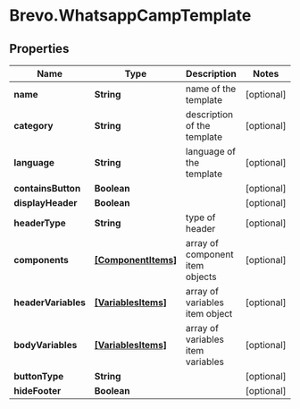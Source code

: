 # Brevo.WhatsappCampTemplate

## Properties
Name | Type | Description | Notes
------------ | ------------- | ------------- | -------------
**name** | **String** | name of the template | [optional] 
**category** | **String** | description of the template | [optional] 
**language** | **String** | language of the template | [optional] 
**containsButton** | **Boolean** |  | [optional] 
**displayHeader** | **Boolean** |  | [optional] 
**headerType** | **String** | type of header | [optional] 
**components** | [**[ComponentItems]**](ComponentItems.md) | array of component item objects | [optional] 
**headerVariables** | [**[VariablesItems]**](VariablesItems.md) | array of variables item object | [optional] 
**bodyVariables** | [**[VariablesItems]**](VariablesItems.md) | array of variables item variables | [optional] 
**buttonType** | **String** |  | [optional] 
**hideFooter** | **Boolean** |  | [optional] 


